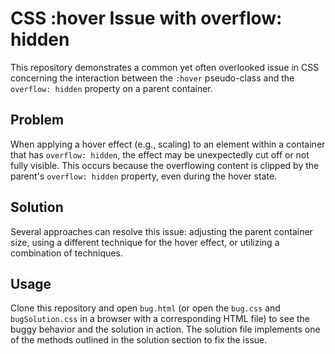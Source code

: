 # CSS :hover Issue with overflow: hidden

This repository demonstrates a common yet often overlooked issue in CSS concerning the interaction between the `:hover` pseudo-class and the `overflow: hidden` property on a parent container.

## Problem
When applying a hover effect (e.g., scaling) to an element within a container that has `overflow: hidden`, the effect may be unexpectedly cut off or not fully visible.  This occurs because the overflowing content is clipped by the parent's `overflow: hidden` property, even during the hover state.

## Solution
Several approaches can resolve this issue:  adjusting the parent container size, using a different technique for the hover effect, or utilizing a combination of techniques.

## Usage
Clone this repository and open `bug.html` (or open the `bug.css` and `bugSolution.css` in a browser with a corresponding HTML file) to see the buggy behavior and the solution in action.  The solution file implements one of the methods outlined in the solution section to fix the issue.